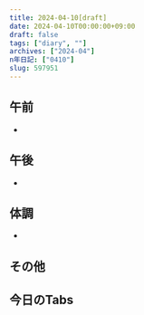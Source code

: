 ```yaml
---
title: 2024-04-10[draft]
date: 2024-04-10T00:00:00+09:00
draft: false
tags: ["diary", ""]
archives: ["2024-04"]
n年日記: ["0410"]
slug: 597951
---
```

## 午前
- 
## 午後
- 
## 体調
- 
## その他
## 今日のTabs